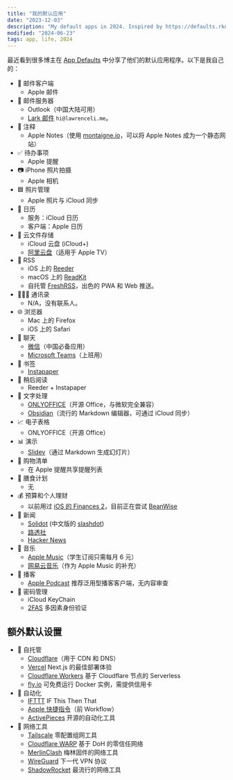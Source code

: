 ```yaml
---
title: "我的默认应用"
date: "2023-12-03"
description: "My default apps in 2024. Inspired by https://defaults.rknight.me/"
modified: "2024-06-23"
tags: app, life, 2024
---
```


最近看到很多博主在 [App Defaults](https://defaults.rknight.me/) 中分享了他们的默认应用程序。以下是我自己的：

- 📨 邮件客户端
  - Apple 邮件
- 📮 邮件服务器
  - Outlook（中国大陆可用）
  - [Lark 邮件](https://www.larksuite.com/mail) `hi@lawrenceli.me`。
- 📝 注释
  - Apple Notes（使用 [montaigne.io](https://montaigne.io)，可以将 Apple Notes 成为一个静态网站）
- ✅ 待办事项
  - Apple 提醒
- 📷 iPhone 照片拍摄
  - Apple 相机
- 🟦 照片管理
  - Apple 照片与 iCloud 同步
- 📆 日历
  - 服务：iCloud 日历
  - 客户端：Apple 日历
- 📁 云文件存储
  - iCloud 云盘 (iCloud+)
  - [阿里云盘](https://www.aliyundrive.com/)（适用于 Apple TV）
- 📖 RSS
  - iOS 上的 [Reeder](https://reederapp.com/)
  - macOS 上的 [ReadKit](https://readkit.app/)
  - 自托管 [FreshRSS](https://freshrss.org/index.html)，出色的 PWA 和 Web 推送。
- 🙍🏻‍♂️ 通讯录
  - N/A，没有联系人。
- 🌐 浏览器
  - Mac 上的 Firefox
  - iOS 上的 Safari
- 💬 聊天
  - [微信](https://www.wechat.com/)（中国必备应用）
  - [Microsoft Teams](https://apps.apple.com/ph/app/microsoft-teams/id1113153706)（上班用）
- 🔖 书签
  - [Instapaper](https://www.instapaper.com/)
- 📑 稍后阅读
  - Reeder + Instapaper
- 📜 文字处理
  - [ONLYOFFICE](https://www.onlyoffice.com/)（开源 Office，与微软完全兼容）
  - [Obsidian](https://obsidian.md/)（流行的 Markdown 编辑器，可通过 iCloud 同步）
- 📈 电子表格
  - ONLYOFFICE（开源 Office）
- 📊 演示
  - [Slidev](https://sli.dev/)（通过 Markdown 生成幻灯片）
- 🛒 购物清单
  - 在 Apple 提醒共享提醒列表
- 🍴 膳食计划
  - 无
- 💰 预算和个人理财
  - 以前用过 [iOS 的 Finances 2](https://hochgatterer.me/finances/ios/)，目前正在尝试 [BeanWise](https://apps.apple.com/us/app/beanwise/id6446314789?ref=https://lawrenceli.me)
- 📰 新闻
  - [Solidot](https://solidot.org) (中文版的 [slashdot](https://slashdot.org))
  - [路透社](https://www.reuters.com/)
  - [Hacker News](https://news.ycombinator.com/)
- 🎵 音乐
  - [Apple Music](https://music.apple.com/)（学生订阅只需每月 6 元）
  - [网易云音乐](https://music.163.com/)（作为 Apple Music 的补充）
- 🎤 播客
  - [Apple Podcast](https://www.apple.com/apple-podcasts/) 推荐泛用型播客客户端，无内容审查
- 🔐 密码管理
  - iCloud KeyChain
  - [2FAS](https://2fas.com) 多因素身份验证

## 额外默认设置

- 🚀 自托管
  - [Cloudflare](https://lawrenceli.me/blog/cloudflare)（用于 CDN 和 DNS）
  - [Vercel](https://vercel.com) Next.js 的最佳部署体验
  - [Cloudflare Workers](https://developers.cloudflare.com/workers/) 基于 Cloudflare 节点的 Serverless
  - [fly.io](https://fly.io) 可免费运行 Docker 实例，需提供信用卡
- 🤖 自动化
  - [IFTTT](https://ifttt.com) IF This Then That
  - [Apple 快捷指令](http://workflow.is/)（前 Workflow）
  - [ActivePieces](https://www.activepieces.com/) 开源的自动化工具
- 🛜 网络工具
  - [Tailscale](https://tailscale.com/) 零配置组网工具
  - [Cloudflare WARP](https://1.1.1.1) 基于 DoH 的零信任网络
  - [MerlinClash](https://mcreadme.gitbook.io/mc/) 梅林固件的网络工具
  - [WireGuard](https://github.com/WireGuard) 下一代 VPN 协议
  - [ShadowRocket](https://apps.apple.com/us/app/shadowrocket/id932747118?l=zh-Hans-CN) 最流行的网络工具
